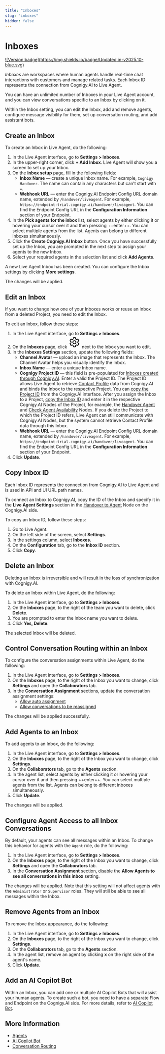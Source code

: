 ```yaml
---
title: "Inboxes" 
slug: "inboxes" 
hidden: false 
---
```


# Inboxes

[![Version badge](https://img.shields.io/badge/Updated in-v2025.10-blue.svg)](../../release-notes/2025.10.md)

_Inboxes_ are workspaces where human agents handle real-time chat interactions with customers and manage related tasks. Each Inbox ID represents the connection from Cognigy.AI to Live Agent. 

You can have an unlimited number of Inboxes in your Live Agent account, and you can view conversations specific to an Inbox by clicking on it. 

Within the Inbox setting, you can edit the Inbox, add and remove agents, configure message visibility for them, set up conversation routing, and add assistant bots.

## Create an Inbox

To create an Inbox in Live Agent, do the following:

1. In the Live Agent interface, go to **Settings > Inboxes**.
2. In the upper-right corner, click **+ Add Inbox**. Live Agent will show you a screen to set up your Inbox. 
3. On the **Inbox setup** page, fill in the following fields:
    - **Inbox Name** — create a unique Inbox name. For example, `Cognigy Handover`. The name can contain any characters but can't start with `=`.
    - **Webhook URL** — enter the Cognigy.AI Endpoint Config URL domain name, extended by `/handover/liveagent`. For example, `https://endpoint-trial.cognigy.ai/handover/liveagent`. You can find the Endpoint Config URL in the **Configuration Information** section of your Endpoint.
4. In the **Pick agents for the inbox** list, select agents by either clicking it or hovering your cursor over it and then pressing ++enter++. You can select multiple agents from the list. Agents can belong to different inboxes simultaneously.
5. Click the **Create Cognigy.AI Inbox** button. Once you have successfully set up the Inbox, you are prompted in the next step to assign your agents to the new Inbox.
6. Select your required agents in the selection list and click **Add Agents**.

A new Live Agent Inbox has been created. You can configure the Inbox settings by clicking **More settings**.

The changes will be applied.

## Edit an Inbox

If you want to change how one of your Inboxes works or reuse an Inbox from a deleted Project, you need to edit the Inbox.

To edit an Inbox, follow these steps:

1. In the Live Agent interface, go to **Settings > Inboxes**.
2. On the **Inboxes** page, click ![gear](../../_assets/icons/gear.svg) next to the Inbox you want to edit.
3. In the **Inboxes Settings** section, update the following fields:
    - **Channel Avatar** — upload an image that represents the Inbox. The Channel Avatar helps you visually identify the Inbox. 
    - **Inbox Name** — enter a unique Inbox name.
    - **Cognigy Project ID** — this field is pre-populated for [Inboxes created through Cognigy.AI](../getting-started/live-agent-setup/live-agent-setup-additional-inbox.md). Enter a valid the Project ID. The Project ID allows Live Agent to retrieve [Contact Profile](../../ai/analyze/contact-profiles.md) data from Cognigy.AI and binds the Inbox to the respective Project. You can [copy the Project ID](../../ai/build/projects.md) from the Cognigy.AI interface. After you assign the Inbox to a Project, [copy the Inbox ID](#copy-inbox-id) and enter it in the respective Cognigy.AI Nodes of the Project, for example, the [Handover Agent](../../ai/build/node-reference/service/handover-to-agent.md) and [Check Agent Availability](../../ai/build/node-reference/service/check-agent-availability.md) Nodes. If you delete the Project to which the Project ID refers, Live Agent can still communicate with Cognigy.AI Nodes, but the system cannot retrieve Contact Profile data through this Inbox.
    - **Webhook URL** — enter the Cognigy.AI Endpoint Config URL domain name, extended by `/handover/liveagent`. For example, `https://endpoint-trial.cognigy.ai/handover/liveagent`. You can find the Endpoint Config URL in the **Configuration Information** section of your Endpoint.
4. Click **Update**.

## Copy Inbox ID

Each Inbox ID represents the connection from Cognigy.AI to Live Agent and is used in API and UI URL path names.

To connect an Inbox to Cognigy.AI,
copy the ID of the Inbox
and specify it in the **Live Agent Settings** section in the [Handover to Agent](../../ai/build/node-reference/service/handover-to-agent.md) Node on the Cognigy.AI side.

To copy an Inbox ID, follow these steps:

1. Go to Live Agent.
2. On the left side of the screen, select **Settings**.
3. In the settings column, select **Inboxes**.
4. On the **Configuration** tab, go to the **Inbox ID** section.
5. Click **Copy**.

## Delete an Inbox

Deleting an Inbox is irreversible and will result in the loss of synchronization with Cognigy.AI.

To delete an Inbox within Live Agent, do the following:

1. In the Live Agent interface, go to **Settings > Inboxes**. 
2. On the **Inboxes** page, to the right of the team you want to delete, click **Delete**. 
3. You are prompted to enter the Inbox name you want to delete. 
4. Click **Yes, Delete**.

The selected Inbox will be deleted.

## Control Conversation Routing within an Inbox

To configure the conversation assignments within Live Agent, do the following:

1. In the Live Agent interface, go to **Settings > Inboxes**. 
2. On the **Inboxes** page, to the right of the Inbox you want to change, click **Settings** and open the **Collaborators** tab. 
3. In the **Conversation Assignment** sections, update the conversation assignment settings:
    - [Allow auto assignment](../conversation/conversation-routing/automatic-mode.md#automatic-assignment)
    - [Allow conversations to be reassigned](../conversation/conversation-routing/automatic-mode.md#automatic-reassignment)

The changes will be applied successfully.

## Add Agents to an Inbox

To add agents to an Inbox, do the following:

1. In the Live Agent interface, go to **Settings > Inboxes**.
2. On the **Inboxes** page, to the right of the Inbox you want to change, click **Settings**.
3. On the **Collaborators** tab, go to the **Agents** section.
4. In the agent list, select agents by either clicking it or hovering your cursor over it and then pressing ++enter++. You can select multiple agents from the list. Agents can belong to different inboxes simultaneously.
5. Click **Update**.

The changes will be applied.

## Configure Agent Access to all Inbox Conversations

By default, your agents can see all messages within an Inbox. 
To change this behavior for agents with the `Agent` role, do the following:

1. In the Live Agent interface, go to **Settings > Inboxes**.
2. On the **Inboxes** page, to the right of the Inbox you want to change, click **Settings** and open the **Collaborators** tab.
3. In the **Conversation Assignment** section, disable the **Allow Agents to see all conversations in this inbox** setting.

The changes will be applied. Note that this setting will not affect agents with the `Administrator` or `Supervisor` roles.
They will still be able to see all messages within the Inbox.

## Remove Agents from an Inbox

To remove the Inbox appearance, do the following:

1. In the Live Agent interface, go to **Settings > Inboxes**.
2. On the **Inboxes** page, to the right of the Inbox you want to change, click **Settings**.
3. On the **Collaborators** tab, go to the **Agents** section.
4. In the agent list, remove an agent by clicking **x** on the right side of the agent's name.
5. Click **Update**.

## Add an AI Copilot Bot 

Within an Inbox, you can add one or multiple AI Copilot Bots that will assist your human agents.
To create such a bot, you need to have a separate Flow and Endpoint on the Cognigy.AI side.
For more details, refer to [AI Copilot Bot](../assistants/ai-copilot-bot.md). 

## More Information

- [Agents](agents.md)
- [AI Copilot Bot](../assistants/ai-copilot-bot.md)
- [Conversation Routing](../conversation/conversation-routing/overview.md)